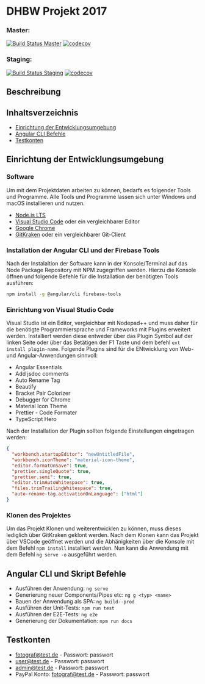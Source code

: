 # DHBW Projekt 2017

### Master:

[![Build Status Master](https://travis-ci.com/danielsogl/eventpicking.svg?token=TnE38j2B5MyqLFwcdqer&branch=master)](https://travis-ci.com/danielsogl/eventpicking)
[![codecov](https://codecov.io/gh/danielsogl/eventpicking/branch/master/graph/badge.svg?token=cFfwpxO3bB)](https://codecov.io/gh/danielsogl/eventpicking)

### Staging:

[![Build Status Staging](https://travis-ci.com/danielsogl/eventpicking.svg?token=TnE38j2B5MyqLFwcdqer&branch=staging)](https://travis-ci.com/danielsogl/eventpicking)
[![codecov](https://codecov.io/gh/danielsogl/eventpicking/branch/staging/graph/badge.svg?token=cFfwpxO3bB)](https://codecov.io/gh/danielsogl/eventpicking)

## Beschreibung

## Inhaltsverzeichnis

* [Einrichtung der Entwicklungsumgebung](#einrichtung-der-entwicklungsumgebung)
* [Angular CLI Befehle](#angular-cli-befehle)
* [Testkonten](#testkonten)

## Einrichtung der Entwicklungsumgebung

### Software

Um mit dem Projektdaten arbeiten zu können, bedarfs es folgender Tools und
Programme. Alle Tools und Programme lassen sich unter Windows und macOS
installieren und nutzen.

* [Node.js LTS](https://nodejs.org)
* [Visual Studio Code](https://code.visualstudio.com) oder ein vergleichbarer
  Editor
* [Google Chrome](https://www.google.com/chrome/browser/desktop/index.html)
* [GitKraken](https://www.gitkraken.com) oder ein vergleichbarer Git-Client

### Installation der Angular CLI und der Firebase Tools

Nach der Instalaltion der Software kann in der Konsole/Terminal auf das Node
Package Repository mit NPM zugegriffen werden. Hierzu die Konsole öffnen und
folgende Befehle für die Installation der benötigten Tools ausführen:

```bash
npm install -g @angular/cli firebase-tools
```

### Einrichtung von Visual Studio Code

Visual Studio ist ein Editor, vergleichbar mit Nodepad++ und muss daher für die
benötigte Programmiersprache und Frameworks mit Plugins erweitert werden.
Installiert werden diese entweder über das Plugin Symbol auf der linken Seite
oder über das Betätigen der F1 Taste und dem befehl `ext install plugin-name`.
Folgende Plugins sind für die ENtwicklung von Web- und Angular-Anwendungen
sinnvoll:

* Angular Essentials
* Add jsdoc comments
* Auto Rename Tag
* Beautify
* Bracket Pair Colorizer
* Debugger for Chrome
* Material Icon Theme
* Prettier - Code Formater
* TypeScript Hero

Nach der Installation der Plugin sollten folgende Einstellungen eingetragen
werden:

```json
{
  "workbench.startupEditor": "newUntitledFile",
  "workbench.iconTheme": "material-icon-theme",
  "editor.formatOnSave": true,
  "prettier.singleQuote": true,
  "prettier.semi": true,
  "editor.trimAutoWhitespace": true,
  "files.trimTrailingWhitespace": true,
  "auto-rename-tag.activationOnLanguage": ["html"]
}
```

### Klonen des Projektes

Um das Projekt Klonen und weiterentwicklen zu können, muss dieses lediglich über
GitKraken geklont werden. Nach dem Klonen kann das Projekt über VSCode geöffnet
werden und die Abhänigkeiten über die Konsole mit dem Befehl `npm install`
installiert werden. Nun kann die Anwendung mit dem Befehl `ng serve -o`
ausgeführt werden.

## Angular CLI und Skript Befehle

* Ausführen der Anwendung: `ng serve`
* Generierung neuer Components/Pipes etc: `ng g <typ> <name>`
* Bauen der Anwendung als SPA: `ng build--prod`
* Ausführen der Unit-Tests: `npm run test`
* Ausführen der E2E-Tests: `ng e2e`
* Generierung der Dokumentation: `npm run docs`

## Testkonten

* fotograf@test.de - Passwort: passwort
* user@test.de - Passwort: passwort
* admin@test.de - Passwort: passwort
* PayPal Konto: fotograf@test.de - Passwort: passwort


